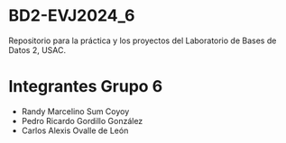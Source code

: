 # BD2-EVJ2024_6

Repositorio para la práctica y los proyectos del Laboratorio de Bases de Datos 2, USAC.

# Integrantes Grupo 6

* Randy Marcelino Sum Coyoy
* Pedro Ricardo Gordillo González 
* Carlos Alexis Ovalle de León 
